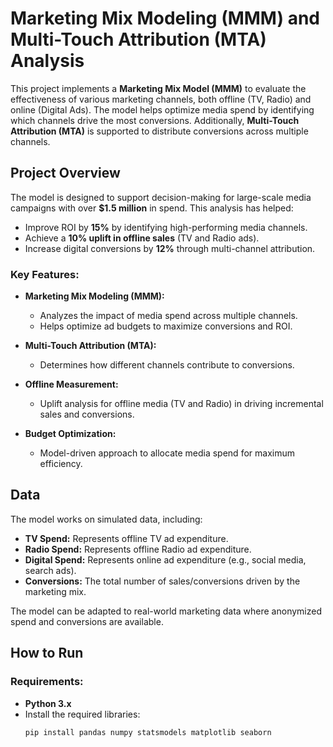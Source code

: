 # Marketing Mix Modeling (MMM) and Multi-Touch Attribution (MTA) Analysis

This project implements a **Marketing Mix Model (MMM)** to evaluate the effectiveness of various marketing channels, both offline (TV, Radio) and online (Digital Ads). The model helps optimize media spend by identifying which channels drive the most conversions. Additionally, **Multi-Touch Attribution (MTA)** is supported to distribute conversions across multiple channels.

## Project Overview

The model is designed to support decision-making for large-scale media campaigns with over **$1.5 million** in spend. This analysis has helped:
- Improve ROI by **15%** by identifying high-performing media channels.
- Achieve a **10% uplift in offline sales** (TV and Radio ads).
- Increase digital conversions by **12%** through multi-channel attribution.

### Key Features:
- **Marketing Mix Modeling (MMM):** 
  - Analyzes the impact of media spend across multiple channels.
  - Helps optimize ad budgets to maximize conversions and ROI.
  
- **Multi-Touch Attribution (MTA):**
  - Determines how different channels contribute to conversions.
  
- **Offline Measurement:**
  - Uplift analysis for offline media (TV and Radio) in driving incremental sales and conversions.
  
- **Budget Optimization:**
  - Model-driven approach to allocate media spend for maximum efficiency.

## Data

The model works on simulated data, including:
- **TV Spend:** Represents offline TV ad expenditure.
- **Radio Spend:** Represents offline Radio ad expenditure.
- **Digital Spend:** Represents online ad expenditure (e.g., social media, search ads).
- **Conversions:** The total number of sales/conversions driven by the marketing mix.

The model can be adapted to real-world marketing data where anonymized spend and conversions are available.

## How to Run

### Requirements:
- **Python 3.x**
- Install the required libraries:
  ```bash
  pip install pandas numpy statsmodels matplotlib seaborn

